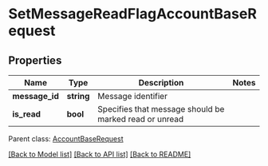 # SetMessageReadFlagAccountBaseRequest

## Properties
Name | Type | Description | Notes
------------ | ------------- | ------------- | -------------
**message_id** | **string** | Message identifier | 
**is_read** | **bool** | Specifies that message should be marked read or unread | 

 Parent class: [AccountBaseRequest](AccountBaseRequest.md)

[[Back to Model list]](README.md#documentation-for-models) [[Back to API list]](README.md#documentation-for-api-endpoints) [[Back to README]](README.md)


